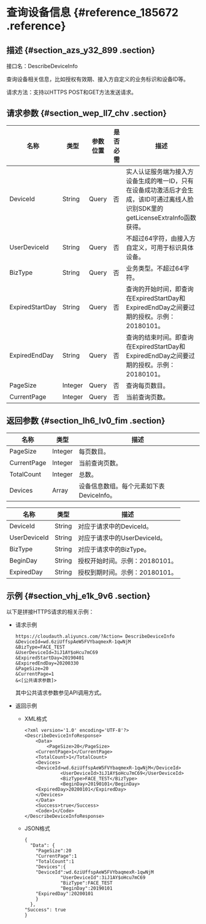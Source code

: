 # 查询设备信息 {#reference_185672 .reference}

## 描述 {#section_azs_y32_899 .section}

接口名：DescribeDeviceInfo

查询设备相关信息，比如授权有效期、接入方自定义的业务标识和设备ID等。

请求方法：支持以HTTPS POST和GET方法发送请求。

## 请求参数 {#section_wep_ll7_chv .section}

|名称|类型|参数位置|是否必需|描述|
|--|--|----|----|--|
|DeviceId|String|Query|否|实人认证服务端为接入方设备生成的唯一ID，只有在设备成功激活后才会生成，该ID可通过离线人脸识别SDK里的getLicenseExtraInfo函数获得。|
|UserDeviceId|String|Query|否|不超过64字符，由接入方自定义，可用于标识具体设备。|
|BizType|String|Query|否|业务类型。不超过64字符。|
|ExpiredStartDay|String|Query|否|查询的开始时间，即查询在ExpiredStartDay和ExpiredEndDay之间要过期的授权。示例：20180101。|
|ExpiredEndDay|String|Query|否|查询的结束时间。即查询在ExpiredStartDay和ExpiredEndDay之间要过期的授权。示例：20180101。|
|PageSize|Integer|Query|否|查询每页数目。|
|CurrentPage|Integer|Query|否|当前查询页数。|

## 返回参数 {#section_lh6_lv0_fim .section}

|名称|类型|描述|
|--|--|--|
|PageSize|Integer|每页数目。|
|CurrentPage|Integer|当前查询页数。|
|TotalCount|Integer|总数。|
|Devices|Array|设备信息数组。每个元素如下表DeviceInfo。|

|名称|类型|描述|
|--|--|--|
|DeviceId|String|对应于请求中的DeviceId。|
|UserDeviceId|String|对应于请求中的UserDeviceId。|
|BizType|String|对应于请求中的BizType。|
|BeginDay|String|授权开始时间。示例：20180101。|
|ExpiredDay|String|授权到期时间。示例：20180101。|

## 示例 {#section_vhj_e1k_9v6 .section}

以下是拼接HTTPS请求的相关示例：

-   请求示例

    ``` {#codeblock_907_g45_dy9}
    https://cloudauth.aliyuncs.com/?Action= DescribeDeviceInfo
    &DeviceId=wd.6ziUffspAeW5FVYbaqmexR-1qwNjM
    &BizType=FACE_TEST
    &UserDeviceId=3iJ1AY$oHcu7mC69
    &ExpiredStartDay=20190401
    &ExpiredEndDay=20200330
    &PageSize=20
    &CurrentPage=1
    &<[公共请求参数]>
    ```

    其中公共请求参数参见API调用方式。

-   返回示例
    -   XML格式

        ``` {#codeblock_g60_15h_ip5}
        <?xml version='1.0' encoding='UTF-8'?>
        <DescribeDeviceInfoResponse>
            <Data>
                <PageSize>20</PageSize>
            <CurrentPage>1</CurrentPage>
            <TotalCount>1</TotalCount>
            <Devices>
            <DeviceId>wd.6ziUffspAeW5FVYbaqmexR-1qwNjM</DeviceId>
                     <UserDeviceId>3iJ1AY$oHcu7mC69</UserDeviceId>
                     <BizType>FACE_TEST</BizType>
                     <BeginDay>20190101</BeginDay>
            <ExpiredDay>20200101</ExpiredDay>
            </Devices>
            </Data>
            <Success>true</Success>
            <Code>1</Code>
        </DescribeDeviceInfoResponse>
        ```

    -   JSON格式

        ``` {#codeblock_sad_pj3_uuy}
        {
          "Data": {
            "PageSize":20
            "CurrentPage":1
            "TotalCount":1
            "Devices":{
            "DeviceId":wd.6ziUffspAeW5FVYbaqmexR-1qwNjM
                     "UserDeviceId":3iJ1AY$oHcu7mC69
                     "BizType":FACE_TEST
                     "BeginDay":20190101
            "ExpiredDay":20200101
            }
          },
        "Success": true
        }
        ```


